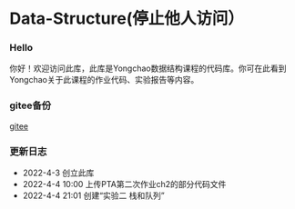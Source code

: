 # Data-Structure(停止他人访问）

### Hello
你好！欢迎访问此库，此库是Yongchao数据结构课程的代码库。你可在此看到Yongchao关于此课程的作业代码、实验报告等内容。

### gitee备份
[gitee](https://gitee.com/LYC-wilson/Data_Structure)

### 更新日志
* 2022-4-3 创立此库
* 2022-4-4 10:00 上传PTA第二次作业ch2的部分代码文件
* 2022-4-4 21:01 创建“实验二 栈和队列”
